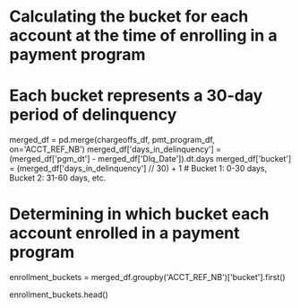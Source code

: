 
# Calculating the bucket for each account at the time of enrolling in a payment program
# Each bucket represents a 30-day period of delinquency
merged_df = pd.merge(chargeoffs_df, pmt_program_df, on='ACCT_REF_NB')
merged_df['days_in_delinquency'] = (merged_df['pgm_dt'] - merged_df['Dlq_Date']).dt.days
merged_df['bucket'] = (merged_df['days_in_delinquency'] // 30) + 1  # Bucket 1: 0-30 days, Bucket 2: 31-60 days, etc.

# Determining in which bucket each account enrolled in a payment program
enrollment_buckets = merged_df.groupby('ACCT_REF_NB')['bucket'].first()

enrollment_buckets.head()
